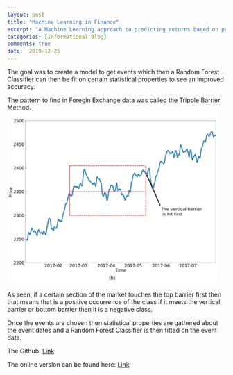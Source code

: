 ```yaml
---
layout: post
title: "Machine Learning in Finance"
excerpt: "A Machine Learning approach to predicting returns based on predefined Foregin Exchange Patterns"
categories: [Informational Blog]
comments: true
date:  2019-12-25
---
```


The goal was to create a model to get events which then a Random Forest Classifier can then be fit on certain statistical properties to see an improved accuracy.

The pattern to find in Foregin Exchange data was called the Tripple Barrier Method.
![Table2](/img/TB.png)

As seen, if a certain section of the market touches the top barrier first then that means that is a positive occurrence of the class if it meets the vertical barrier or bottom barrier then it is a negative class.

Once the events are chosen then statistical properties are gathered about the event dates and a Random Forest Classifier is then fitted on the event data.

The Github: [Link](https://github.com/GilbertoQ/ML_FinanceRF)

The online version can be found here: [Link](http://54.185.193.20:8501/)